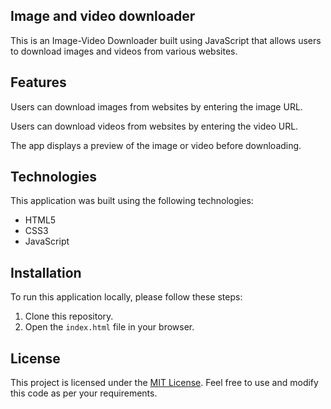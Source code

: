 ## Image and video downloader

This is an Image-Video Downloader built using JavaScript that allows users to download images and videos from various websites.

## Features

Users can download images from websites by entering the image URL.

Users can download videos from websites by entering the video URL.

The app displays a preview of the image or video before downloading.

 

## Technologies

This application was built using the following technologies:

- HTML5
- CSS3
- JavaScript


## Installation

To run this application locally, please follow these steps:

1. Clone this repository.
2. Open the `index.html` file in your browser.


## License

This project is licensed under the [MIT License](https://opensource.org/licenses/MIT). Feel free to use and modify this code as per your requirements.
